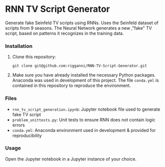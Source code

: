 # RNN TV Script Generator

Generate fake Seinfeld TV scripts using RNNs. Uses the Seinfeld dataset of scripts from 9 seasons. The Neural Network generates a new ,"fake" TV script, based on patterns it recognizes in the training data.


### Installation

1. Clone this repository:

   `git clone git@github.com:rigganni/RNN-TV-Script-Generator.git`

2. Make sure you have already installed the necessary Python packages. Anaconda was used in development of this project. The file `conda.yml` is contained in this repository to reproduce the environment.

### Files

* `rnn_tv_script_generation.ipynb`: Jupyter notebook file used to generate fake TV script
* `problem_unittests.py`: Unit tests to ensure RNN does not contain logic errors
* `conda.yml`: Anaconda environment used in development & provided for reproducibility

### Usage

Open the Jupyter notebook in a Jupyter instance of your choice.

